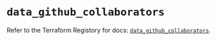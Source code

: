 # `data_github_collaborators`

Refer to the Terraform Registory for docs: [`data_github_collaborators`](https://registry.terraform.io/providers/integrations/github/5.36.0/docs/data-sources/collaborators).
